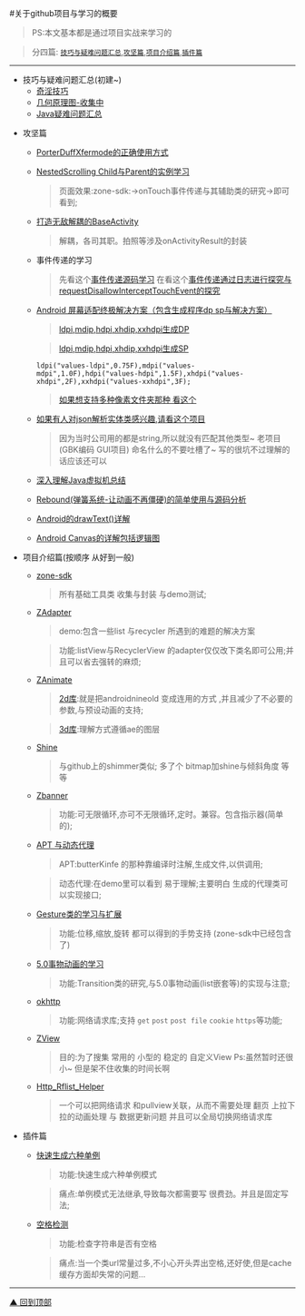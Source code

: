 
#关于github项目与学习的概要
>PS:本文基本都是通过项目实战来学习的

>分四篇: [`技巧与疑难问题汇总`](#way0),[`攻坚篇`](#way),[`项目介绍篇`](#way2),[`插件篇`](#way3)

******

<a id="way0"></a>
* 技巧与疑难问题汇总(初建~)
    * [奇淫技巧](奇淫技巧.md)
    * [几何原理图-收集中](几何原理图.md)
    * [Java疑难问题汇总](Java疑难问题汇总.md)
    
<a id="way"></a>  
* 攻坚篇
    * [PorterDuffXfermode的正确使用方式](https://github.com/luhaoaimama1/zone-sdk/blob/master/README-Xfermode.md)
    * [NestedScrolling Child与Parent的实例学习](https://github.com/luhaoaimama1/zone-sdk/blob/master/README-NestedScrolling.md)

        >页面效果:zone-sdk:->onTouch事件传递与其辅助类的研究->即可看到;
    * [打造无敌解耦的BaseActivity](https://github.com/luhaoaimama1/zone-sdk/blob/master/README-BaseActivity.md)

        >解耦，各司其职。拍照等涉及onActivityResult的封装
    * 事件传递的学习
        > 先看这个[事件传递源码学习](https://github.com/luhaoaimama1/zone-sdk/blob/master/README-EventPass-sourceCodeStudy.md)
        > 在看这个[事件传递通过日志进行探究与requestDisallowInterceptTouchEvent的探究](https://github.com/luhaoaimama1/zone-sdk/blob/master/README-EventPass-demoStudy.md)
    * [Android 屏幕适配终极解决方案（包含生成程序dp sp与解决方案）](https://github.com/luhaoaimama1/AnnotationStudy/blob/master/README.md)

        >[ldpi,mdip,hdpi,xhdip,xxhdpi生成DP](https://github.com/luhaoaimama1/JavaZone/blob/master/JavaTest_Zone/src/%E9%80%82%E9%85%8D/MakeXml_Dp.java)

        >[ldpi,mdip,hdpi,xhdip,xxhdpi生成SP](https://github.com/luhaoaimama1/JavaZone/blob/master/JavaTest_Zone/src/%E9%80%82%E9%85%8D/MakeXml_Sp.java)
        ```
        ldpi("values-ldpi",0.75F),mdpi("values-mdpi",1.0F),hdpi("values-hdpi",1.5F),xhdpi("values-xhdpi",2F),xxhdpi("values-xxhdpi",3F);
        ```
        >[如果想支持多种像素文件夹那种 看这个](https://github.com/luhaoaimama1/JavaZone/blob/master/JavaTest_Zone/src/%E9%80%82%E9%85%8D/MakeXml_AccurateSize.java)
    * [如果有人对json解析实体类感兴趣,请看这个项目](https://github.com/luhaoaimama1/JsonParser)

        >因为当时公司用的都是string,所以就没有匹配其他类型~ 老项目(GBK编码 GUI项目) 命名什么的不要吐槽了~ 写的很坑不过理解的话应该还可以
    * [深入理解Java虚拟机总结](https://github.com/luhaoaimama1/AndroidNote-Zone/blob/master/note/jvm/深入理解Java虚拟机总结.md)
    * [Rebound(弹簧系统-让动画不再僵硬)的简单使用与源码分析](https://github.com/luhaoaimama1/ZAnimate/blob/master/Rebound%E7%9A%84%E7%AE%80%E5%8D%95%E4%BD%BF%E7%94%A8.md)
    * [Android的drawText()详解](Android的drawText.md)
    * [Android Canvas的详解包括逻辑图](https://github.com/luhaoaimama1/zone-sdk/blob/master/README-Canvas.md)
        
<a id="way2"></a>
* 项目介绍篇(按顺序 从好到一般)
    * [zone-sdk](https://github.com/luhaoaimama1/zone-sdk)
    
        >所有基础工具类 收集与封装 与demo测试;
    * [ZAdapter](https://github.com/luhaoaimama1/ZAdapter)
    
        >demo:包含一些list 与recycler 所遇到的难题的解决方案

        >功能:listView与RecyclerView 的adapter仅仅改下类名即可公用;并且可以省去强转的麻烦;
    * [ZAnimate](https://github.com/luhaoaimama1/ZAnimate)
    
        >[2d库](https://github.com/luhaoaimama1/ZAnimate):就是把androidnineold 变成连用的方式 ,并且减少了不必要的参数,与预设动画的支持;

        >[3d库](https://github.com/luhaoaimama1/ZAnimate/blob/master/README-3D.md):理解方式遵循ae的图层
    * [Shine](https://github.com/luhaoaimama1/Shine)

        >与github上的shimmer类似; 多了个 bitmap加shine与倾斜角度 等等
    * [Zbanner](https://github.com/luhaoaimama1/Zbanner)

        >功能:可无限循环,亦可不无限循环,定时。兼容。包含指示器(简单的);
    * [APT 与动态代理](https://github.com/luhaoaimama1/AnnotationStudy/blob/master/README.md)

        >APT:butterKinfe 的那种靠编译时注解,生成文件,以供调用;

        >动态代理:在demo里可以看到 易于理解;主要明白 生成的代理类可以实现接口;
    * [Gesture类的学习与扩展](https://github.com/luhaoaimama1/GestureStudy)

        >功能:位移,缩放,旋转 都可以得到的手势支持 (zone-sdk中已经包含了)
    * [5.0事物动画的学习](https://github.com/luhaoaimama1/TransitionStudy)

        >功能:Transition类的研究,与5.0事物动画(list嵌套等)的实现与注意;
    * [okhttp](https://github.com/luhaoaimama1/ZOkHttp)

        >功能:网络请求库;支持 `get` `post` `post file` `cookie` `https`等功能;
    * [ZView](https://github.com/luhaoaimama1/ZView)

        >目的:为了搜集 常用的 小型的 稳定的 自定义View Ps:虽然暂时还很小~ 但是架不住收集的时间长啊
    * [Http_Rflist_Helper](https://github.com/luhaoaimama1/Http_Rflist_Helper/blob/master/README-cn.md)

        >一个可以把网络请求 和pullview关联，从而不需要处理 翻页 上拉下拉的动画处理 与 数据更新问题 并且可以全局切换网络请求库
<a id="way3"></a>
* 插件篇
    * [快速生成六种单例](https://github.com/luhaoaimama1/SingletonTest)

        >功能:快速生成六种单例模式

        >痛点:单例模式无法继承,导致每次都需要写 很费劲。并且是固定写法;

    * [空格检测](https://github.com/luhaoaimama1/SpaceTest2)

         >功能:检查字符串是否有空格
 
         >痛点:当一个类url常量过多,不小心开头弄出空格,还好使,但是cache缓存方面却失常的问题...

******
[▲ 回到顶部](#top)